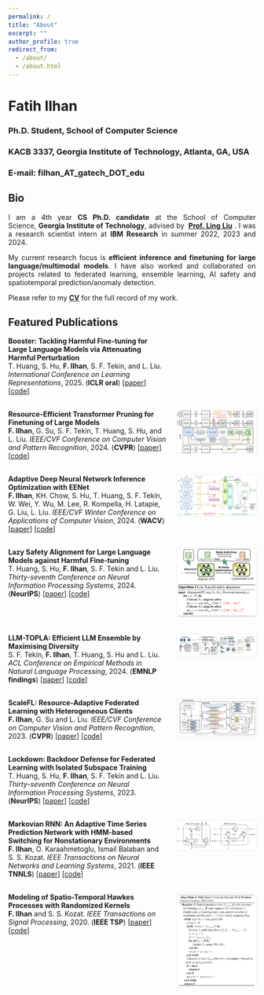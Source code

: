 ```yaml
---
permalink: /
title: "About"
excerpt: ""
author_profile: true
redirect_from: 
  - /about/
  - /about.html
---
```


# Fatih Ilhan

### Ph.D. Student, School of Computer Science
### KACB 3337, Georgia Institute of Technology, Atlanta, GA, USA
### E-mail: filhan_AT_gatech_DOT_edu 

## Bio

<div style="text-align: justify"><p>I am a 4th year <b>CS Ph.D. candidate</b> at the School of Computer Science, <b>Georgia Institute of Technology</b>, advised by  <a href="https://www.cc.gatech.edu/~lingliu/"><b>Prof. Ling Liu</b></a> . I was a research scientist intern at <b>IBM Research</b> in summer 2022, 2023 and 2024.</p></div> 

<div style="text-align: justify"><p>My current research focus is <b>efficient inference and finetuning for large language/multimodal models</b>. I have also worked and collaborated on projects related to federated learning, ensemble learning, AI safety and spatiotemporal prediction/anomaly detection.</p></div>

<div style="text-align: justify"><p> Please refer to my <a href="http://fatih-ilhan.github.io/files/cv.pdf"><b>CV</b></a> for the full record of my work.</p></div>

## Featured Publications

<div style="display: flex; align-items: flex-start; margin-bottom: 30px;">
  <div style="flex: 2; padding-right: 20px;">
    <b>Booster: Tackling Harmful Fine-tuning for Large Language Models via Attenuating Harmful Perturbation</b><br>
    T. Huang, S. Hu, <b>F. Ilhan</b>, S. F. Tekin, and L. Liu.
    <i>International Conference on Learning Representations</i>, 2025. (<b>ICLR oral</b>) [<a href="https://openreview.net/pdf?id=tTPHgb0EtV">paper</a>] [<a href="https://github.com/git-disl/Booster">code</a>]
  </div>
  <div style="flex: 1;">
    <img src="files/paper_imgs/booster" alt="" style="max-width: 100%; border: 1px solid #eee;">
  </div>
</div>

<div style="display: flex; align-items: flex-start; margin-bottom: 30px;">
  <div style="flex: 2; padding-right: 20px;">
    <b>Resource-Efficient Transformer Pruning for Finetuning of Large Models</b><br>
    <b>F. Ilhan</b>, G. Su, S. F. Tekin, T. Huang, S. Hu, and L. Liu.
    <i>IEEE/CVF Conference on Computer Vision and Pattern Recognition</i>, 2024. (<b>CVPR</b>) [<a href="https://openaccess.thecvf.com/content/CVPR2024/papers/Ilhan_Resource-Efficient_Transformer_Pruning_for_Finetuning_of_Large_Models_CVPR_2024_paper.pdf">paper</a>] [<a href="https://github.com/git-disl/recap">code</a>]
  </div>
  <div style="flex: 1;">
    <img src="files/paper_imgs/recap.png" alt="" style="max-width: 100%; border: 1px solid #eee;">
  </div>
</div>

<div style="display: flex; align-items: flex-start; margin-bottom: 30px;">
  <div style="flex: 2; padding-right: 20px;">
    <b>Adaptive Deep Neural Network Inference Optimization with EENet</b><br>
    <b>F. Ilhan</b>, KH. Chow, S. Hu, T. Huang, S. F. Tekin, W. Wei, Y. Wu, M. Lee, R. Kompella, H. Latapie, G. Liu, L. Liu.
    <i>IEEE/CVF Winter Conference on Applications of Computer Vision</i>, 2024. (<b>WACV</b>) [<a href="https://openaccess.thecvf.com/content/WACV2024/papers/Ilhan_Adaptive_Deep_Neural_Network_Inference_Optimization_With_EENet_WACV_2024_paper.pdf">paper</a>] [<a href="https://github.com/git-disl/eenet">code</a>]
  </div>
  <div style="flex: 1;">
    <img src="files/paper_imgs/eenet.png" alt="" style="max-width: 100%; border: 1px solid #eee;">
  </div>
</div>

<div style="display: flex; align-items: flex-start; margin-bottom: 30px;">
  <div style="flex: 2; padding-right: 20px;">
    <b>Lazy Safety Alignment for Large Language Models against Harmful Fine-tuning</b><br>
    T. Huang, S. Hu, <b>F. Ilhan</b>, S. F. Tekin and L. Liu.
    <i>Thirty-seventh Conference on Neural Information Processing Systems</i>, 2024. (<b>NeurIPS</b>) [<a href="https://openreview.net/pdf?id=RPChapuXlC">paper</a>] [<a href="https://github.com/git-disl/Lisa">code</a>]
  </div>
  <div style="flex: 1;">
    <img src="files/paper_imgs/lisa.png" alt="" style="max-width: 100%; border: 1px solid #eee;">
  </div>
</div>

<div style="display: flex; align-items: flex-start; margin-bottom: 30px;">
  <div style="flex: 2; padding-right: 20px;">
    <b>LLM-TOPLA: Efficient LLM Ensemble by Maximising Diversity</b><br>
    S. F. Tekin, <b>F. Ilhan</b>, T. Huang, S. Hu and L. Liu.
    <i>ACL Conference on Empirical Methods in Natural Language Processing</i>, 2024. (<b>EMNLP findings</b>) [<a href="https://openreview.net/forum?id=mG5jikbsaJ#discussion">paper</a>] [<a href="https://github.com/git-disl/llm-topla">code</a>]
  </div>
  <div style="flex: 1;">
    <img src="files/paper_imgs/llmtopla.png" alt="" style="max-width: 100%; border: 1px solid #eee;">
  </div>
</div>

<div style="display: flex; align-items: flex-start; margin-bottom: 30px;">
  <div style="flex: 2; padding-right: 20px;">
    <b>ScaleFL: Resource-Adaptive Federated Learning with Heterogeneous Clients</b><br>
    <b>F. Ilhan</b>, G. Su and L. Liu.
    <i>IEEE/CVF Conference on Computer Vision and Pattern Recognition</i>, 2023. (<b>CVPR</b>) [<a href="https://openaccess.thecvf.com/content/CVPR2023/papers/Ilhan_ScaleFL_Resource-Adaptive_Federated_Learning_With_Heterogeneous_Clients_CVPR_2023_paper.pdf">paper</a>] [<a href="https://github.com/git-disl/scale-fl">code</a>]
  </div>
  <div style="flex: 1;">
    <img src="files/paper_imgs/scalefl.png" alt="" style="max-width: 100%; border: 1px solid #eee;">
  </div>
</div>

<div style="display: flex; align-items: flex-start; margin-bottom: 30px;">
  <div style="flex: 2; padding-right: 20px;">
    <b>Lockdown: Backdoor Defense for Federated Learning with Isolated Subspace Training</b><br>
    T. Huang, S. Hu, <b>F. Ilhan</b>, S. F. Tekin and L. Liu.
    <i>Thirty-seventh Conference on Neural Information Processing Systems</i>, 2023. (<b>NeurIPS</b>) [<a href="https://openreview.net/pdf?id=V5cQH7JbGo">paper</a>] [<a href="https://github.com/git-disl/Lockdown">code</a>]
  </div>
  <div style="flex: 1;">
    <img src="files/paper_imgs/lockdown" alt="" style="max-width: 100%; border: 1px solid #eee;">
  </div>
</div>

<div style="display: flex; align-items: flex-start; margin-bottom: 30px;">
  <div style="flex: 2; padding-right: 20px;">
    <b>Markovian RNN: An Adaptive Time Series Prediction Network with HMM-based Switching for Nonstationary Environments</b><br>
    <b>F. Ilhan</b>, O. Karaahmetoglu, Ismail Balaban and S. S. Kozat.
    <i>IEEE Transactions on Neural Networks and Learning Systems</i>, 2021. (<b>IEEE TNNLS</b>) [<a href="https://ieeexplore.ieee.org/document/9509335">paper</a>] [<a href="https://github.com/fatih-ilhan/markov-rnn">code</a>]
  </div>
  <div style="flex: 1;">
    <img src="files/paper_imgs/markovrnn.png" alt="" style="max-width: 100%; border: 1px solid #eee;">
  </div>
</div>

<div style="display: flex; align-items: flex-start; margin-bottom: 30px;">
  <div style="flex: 2; padding-right: 20px;">
    <b>Modeling of Spatio-Temporal Hawkes Processes with Randomized Kernels</b><br>
    <b>F. Ilhan</b> and S. S. Kozat.
    <i>IEEE Transactions on Signal Processing</i>, 2020. (<b>IEEE TSP</b>) [<a href="https://ieeexplore.ieee.org/document/9177186">paper</a>] [<a href="https://github.com/fatih-ilhan/sthawkes">code</a>]
  </div>
  <div style="flex: 1;">
    <img src="files/paper_imgs/sthawkes.png" alt="" style="max-width: 100%; border: 1px solid #eee;">
  </div>
</div>